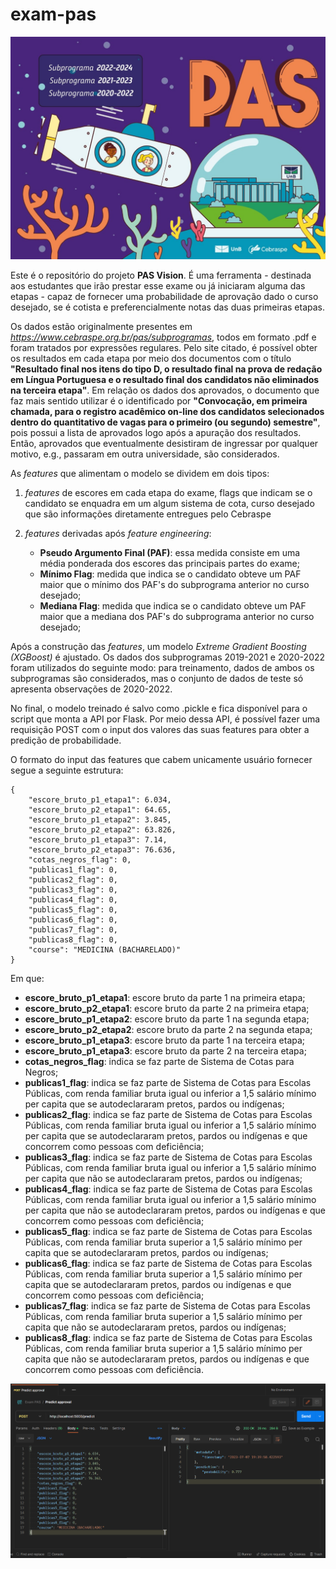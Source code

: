 # exam-pas

![PAS_logo](reports/figures/PAS_logo.jpeg)

Este é o repositório do projeto **PAS Vision**. É uma ferramenta - destinada aos estudantes que irão prestar esse exame ou já iniciaram alguma das etapas - capaz de fornecer uma probabilidade de aprovação dado o curso desejado, se é cotista e preferencialmente notas das duas primeiras etapas.

Os dados estão originalmente presentes em *https://www.cebraspe.org.br/pas/subprogramas*, todos em formato .pdf e foram tratados por expressões regulares. Pelo site citado, é possível obter os resultados em cada etapa por meio dos documentos com o título **"Resultado final nos itens do tipo D, o resultado final na prova de redação em Língua Portuguesa e o resultado final dos candidatos não eliminados na terceira etapa"**. Em relação os dados dos aprovados, o documento que faz mais sentido utilizar é o identificado por **"Convocação, em primeira chamada, para o registro acadêmico on-line dos candidatos selecionados dentro do quantitativo de vagas para o primeiro (ou segundo) semestre"**, pois possui a lista de aprovados logo após a apuração dos resultados. Então, aprovados que eventualmente desistiram de ingressar por qualquer motivo, e.g., passaram em outra universidade, são considerados.

As *features* que alimentam o modelo se dividem em dois tipos:
1. *features* de escores em cada etapa do exame, flags que indicam se o candidato se enquadra em um algum sistema de cota, curso desejado que são informações diretamente entregues pelo Cebraspe

2. *features* derivadas após *feature engineering*: 
    * **Pseudo Argumento Final (PAF)**: essa medida consiste em uma média ponderada dos escores das principais partes do exame;
    * **Mínimo Flag**: medida que indica se o candidato obteve um PAF maior que o mínimo dos PAF's do subprograma anterior no curso desejado;
    * **Mediana Flag**: medida que indica se o candidato obteve um PAF maior que a mediana dos PAF's do subprograma anterior no curso desejado;

Após a construção das *features*, um modelo *Extreme Gradient Boosting (XGBoost)* é ajustado. Os dados dos subprogramas 2019-2021 e 2020-2022 foram utilizados do seguinte modo: para treinamento, dados de ambos os subprogramas são considerados, mas o conjunto de dados de teste só apresenta observações de 2020-2022.

No final, o modelo treinado é salvo como .pickle e fica disponível para o script que monta a API por Flask. Por meio dessa API, é possível fazer uma requisição POST com o input dos valores das suas features para obter a predição de probabilidade.

O formato do input das features que cabem unicamente usuário fornecer segue a seguinte estrutura:

```
{
    "escore_bruto_p1_etapa1": 6.034,
    "escore_bruto_p2_etapa1": 64.65,
    "escore_bruto_p1_etapa2": 3.845,
    "escore_bruto_p2_etapa2": 63.826,
    "escore_bruto_p1_etapa3": 7.14,
    "escore_bruto_p2_etapa3": 76.636,
    "cotas_negros_flag": 0,
    "publicas1_flag": 0,
    "publicas2_flag": 0,
    "publicas3_flag": 0,
    "publicas4_flag": 0,
    "publicas5_flag": 0,
    "publicas6_flag": 0,
    "publicas7_flag": 0,
    "publicas8_flag": 0,
    "course": "MEDICINA (BACHARELADO)"
}
```

Em que:
* **escore_bruto_p1_etapa1**: escore bruto da parte 1 na primeira etapa;
* **escore_bruto_p2_etapa1**: escore bruto da parte 2 na primeira etapa;
* **escore_bruto_p1_etapa2**: escore bruto da parte 1 na segunda etapa;
* **escore_bruto_p2_etapa2**: escore bruto da parte 2 na segunda etapa;
* **escore_bruto_p1_etapa3**: escore bruto da parte 1 na terceira etapa;
* **escore_bruto_p1_etapa3**: escore bruto da parte 2 na terceira etapa;
* **cotas_negros_flag**: indica se faz parte de Sistema de Cotas para Negros;
* **publicas1_flag**: indica se faz parte de Sistema de Cotas para Escolas Públicas, com renda familiar bruta igual ou inferior a 1,5 salário mínimo per capita que se autodeclararam pretos, pardos ou indígenas;
* **publicas2_flag**: indica se faz parte de Sistema de Cotas para Escolas Públicas, com renda familiar bruta igual ou inferior a 1,5 salário mínimo per capita que se autodeclararam pretos, pardos ou indígenas e que concorrem como pessoas com deficiência;
* **publicas3_flag**: indica se faz parte de Sistema de Cotas para Escolas Públicas, com renda familiar bruta igual ou inferior a 1,5 salário mínimo per capita que não se autodeclararam pretos, pardos ou indígenas;
* **publicas4_flag**: indica se faz parte de Sistema de Cotas para Escolas Públicas, com renda familiar bruta igual ou inferior a 1,5 salário mínimo per capita que não se autodeclararam pretos, pardos ou indígenas e que concorrem como pessoas com deficiência;
* **publicas5_flag**: indica se faz parte de Sistema de Cotas para Escolas Públicas, com renda familiar bruta superior a 1,5 salário mínimo per capita que se autodeclararam pretos, pardos ou indígenas;
* **publicas6_flag**: indica se faz parte de Sistema de Cotas para Escolas Públicas, com renda familiar bruta superior a 1,5 salário mínimo per capita que se autodeclararam pretos, pardos ou indígenas e que concorrem como pessoas com deficiência;
* **publicas7_flag**: indica se faz parte de Sistema de Cotas para Escolas Públicas, com renda familiar bruta superior a 1,5 salário mínimo per capita que não se autodeclararam pretos, pardos ou indígenas;
* **publicas8_flag**: indica se faz parte de Sistema de Cotas para Escolas Públicas, com renda familiar bruta superior a 1,5 salário mínimo per capita que não se autodeclararam pretos, pardos ou indígenas e que concorrem como pessoas com deficiência.

![post_example](reports/figures/prediction_post_example.PNG)